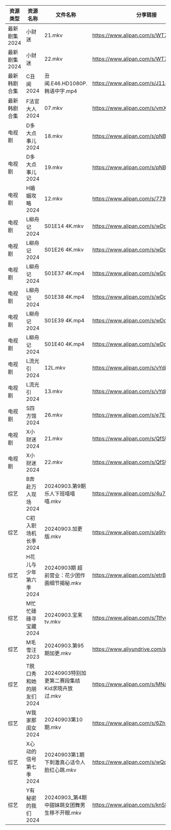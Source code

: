 | 资源类型     | 资源名称           | 文件名称                           | 分享链接                                      | 更新时间                |
| -------- | -------------- | ------------------------------ | ----------------------------------------- | ------------------- |
| 最新剧集2024 | 小财迷            | 21.mkv                         | https://www.alipan.com/s/WT7GYCT6ddM      | 2024-09-03 14:10:33 |
| 最新剧集2024 | 小财迷            | 22.mkv                         | https://www.alipan.com/s/WT7GYCT6ddM      | 2024-09-03 14:10:33 |
| 最新韩剧合集   | C丑闻2024        | 丑闻.E46.HD1080P.韩语中字.mp4        | https://www.alipan.com/s/J114XwZcFVg      | 2024-09-03 16:09:30 |
| 最新韩剧合集   | F法官大人2024      | 07.mkv                         | https://www.alipan.com/s/vmXEwsv83mq      | 2024-09-03 00:05:46 |
| 电视剧      | D多大点事儿2024     | 18.mkv                         | https://www.alipan.com/s/pNBiwfKUf9a      | 2024-09-03 19:05:26 |
| 电视剧      | D多大点事儿2024     | 19.mkv                         | https://www.alipan.com/s/pNBiwfKUf9a      | 2024-09-03 19:05:25 |
| 电视剧      | H婚姻攻略2024      | 12.mkv                         | https://www.alipan.com/s/779CvFTjhiF      | 2024-09-03 19:05:57 |
| 电视剧      | L柳舟记2024       | S01E14 4K.mkv                  | https://www.alipan.com/s/wDdCknHUD6o      | 2024-09-03 00:06:18 |
| 电视剧      | L柳舟记2024       | S01E26 4K.mkv                  | https://www.alipan.com/s/wDdCknHUD6o      | 2024-09-03 00:06:17 |
| 电视剧      | L柳舟记2024       | S01E37 4K.mp4                  | https://www.alipan.com/s/wDdCknHUD6o      | 2024-09-03 00:06:17 |
| 电视剧      | L柳舟记2024       | S01E38 4K.mp4                  | https://www.alipan.com/s/wDdCknHUD6o      | 2024-09-03 00:06:16 |
| 电视剧      | L柳舟记2024       | S01E39 4K.mp4                  | https://www.alipan.com/s/wDdCknHUD6o      | 2024-09-03 00:06:16 |
| 电视剧      | L柳舟记2024       | S01E40 4K.mp4                  | https://www.alipan.com/s/wDdCknHUD6o      | 2024-09-03 00:06:16 |
| 电视剧      | L流光引2024       | 12L.mkv                        | https://www.alipan.com/s/vYdikVh5BuN      | 2024-09-03 19:06:20 |
| 电视剧      | L流光引2024       | 13.mkv                         | https://www.alipan.com/s/vYdikVh5BuN      | 2024-09-03 19:06:19 |
| 电视剧      | S四方馆2024       | 26.mkv                         | https://www.alipan.com/s/e7EuyRadZps      | 2024-09-03 19:06:49 |
| 电视剧      | X小财迷2024       | 21.mkv                         | https://www.alipan.com/s/QfSUm3N2tfB      | 2024-09-03 14:07:00 |
| 电视剧      | X小财迷2024       | 22.mkv                         | https://www.alipan.com/s/QfSUm3N2tfB      | 2024-09-03 14:06:59 |
| 综艺       | B奔赴万人现场2024    | 20240903.第9期乐人下班嘻嘻嘻.mkv        | https://www.alipan.com/s/4u7m3VMcqux      | 2024-09-03 14:07:27 |
| 综艺       | C初入职场机长季2024   | 20240903.加更版.mkv               | https://www.alipan.com/s/a9hmC3o2B18      | 2024-09-03 14:07:30 |
| 综艺       | H花儿与少年第六季2024  | 20240903期 超前营业：花少团作画细节揭秘.mkv   | https://www.alipan.com/s/etrBePtYsJ7      | 2024-09-03 14:07:48 |
| 综艺       | M忙忙碌碌寻宝藏2024   | 20240903.宝来tv.mkv              | https://www.alipan.com/s/TtfyudAgS8v      | 2024-09-03 14:08:06 |
| 综艺       | M毛雪汪2023       | 20240903.第95期加更.mkv            | https://www.aliyundrive.com/s/asPqfgPRqAg | 2024-09-03 14:08:10 |
| 综艺       | T脱口秀和她的朋友们2024 | 20240903特别加更第二赛段集结Kid求晓卉放过.mkv | https://www.alipan.com/s/MNa2s9FkJzL      | 2024-09-03 19:09:08 |
| 综艺       | W我家那闺女2024     | 20240903第10期.mkv               | https://www.alipan.com/s/6Zh3yAep1kC      | 2024-09-03 14:09:15 |
| 综艺       | X心动的信号第七季2024  | 20240903第1期下刺激真心话令人脸红心跳.mkv    | https://www.alipan.com/s/wQqfQxMS8Sx      | 2024-09-03 19:09:31 |
| 综艺       | Y有秘密的我们2024    | 20240903_第4期中甜妹跳女团舞男生移不开眼.mkv  | https://www.alipan.com/s/knSE43DBBa6      | 2024-09-03 14:09:30 |
